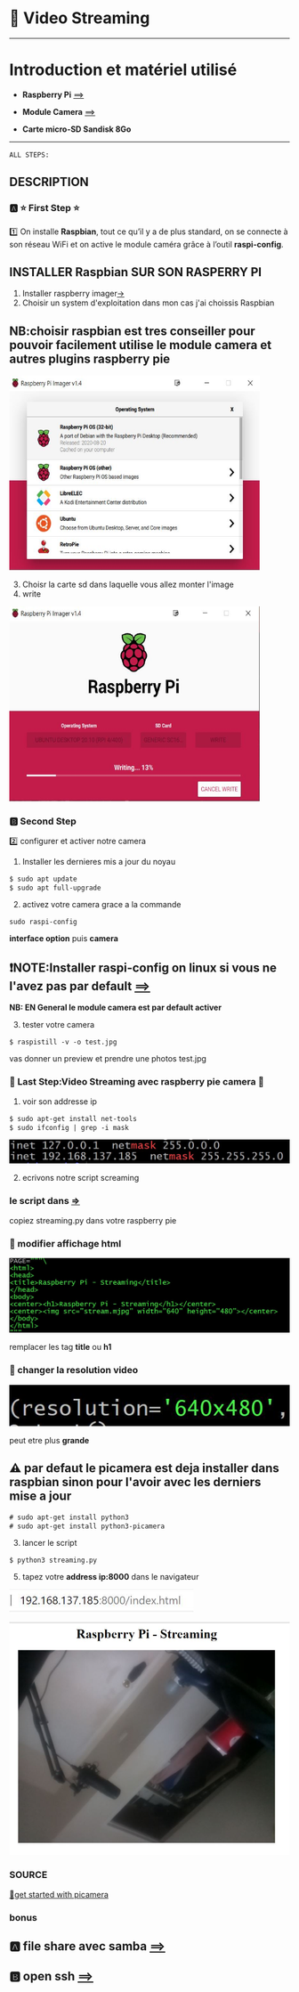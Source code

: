 #  :pushpin: Video Streaming

---
# Introduction et matériel utilisé
* **Raspberry Pi** [==>](https://www.amazon.fr/gp/product/B00Q8MM4PI/ref=as_li_tl?ie=UTF8&camp=1642&creative=6746&creativeASIN=B00Q8MM4PI&linkCode=as2&tag=magdiblog-21&linkId=ILNQLTZCCS5EITBS)

* **Module Camera** [==>](https://www.amazon.fr/gp/product/B00E1GGE40/ref=as_li_tl?ie=UTF8&camp=1642&creative=6746&creativeASIN=B00E1GGE40&linkCode=as2&tag=magdiblog-21&linkId=5AG5Y5WRP3IRFDAU)

* **Carte micro-SD Sandisk 8Go**

 
---
```{r setup, include=FALSE}
ALL STEPS:
```
DESCRIPTION
--------------------------------------------------
### :a: :star: First Step :star:
:one: On installe **Raspbian**, tout ce qu’il y a de plus standard, on se connecte à son réseau WiFi et on active le module caméra grâce à l’outil **raspi-config**.



 ## **INSTALLER Raspbian SUR SON RASPERRY PI**
 1. Installer raspberry imager[->](https://www.raspberrypi.org/software/)
 2. Choisir un system d'exploitation dans mon cas j'ai choissis Raspbian
 ## **NB:choisir raspbian est tres conseiller pour pouvoir facilement utilise le module camera et autres plugins raspberry pie**
 
 <img src="img/raspberry.JPG" height=350 width="450"></img>
 

 3. Choisr la carte sd dans laquelle vous allez monter l'image
 4. write
 
  <img src="img/raspberry Pi image.JPG" height=350 width="450"></img>
 
  
 ### :b: Second Step 
 :two: configurer et activer notre camera
 
 1. Installer les dernieres mis a jour du noyau
 
```{r}
$ sudo apt update
$ sudo apt full-upgrade
```
2. activez votre camera grace a la commande

```{r}
sudo raspi-config

```
**interface option** puis **camera**
## :exclamation:**NOTE:Installer raspi-config on linux si vous ne l'avez pas par default [==>](https://rootsaid.com/raspi-config-install-setup-in-any-raspberry-pi-linux-os/)**


**NB: EN General le module camera est par default activer** 

3. tester votre camera

```{r}
$ raspistill -v -o test.jpg

```
vas donner un preview et prendre une photos test.jpg

### :cinema: Last Step:Video Streaming avec raspberry pie camera :cinema:
1. voir son addresse ip

```
$ sudo apt-get install net-tools
$ sudo ifconfig | grep -i mask
```
![ip address/mask](img/st1.JPG)

2. ecrivons notre script screaming
### le script dans [=>](https://github.com/CollegeBoreal/INF1085-200-20A-01/tree/master/P.Projets/300117178/src)
copiez streaming.py dans votre raspberry pie

### :red_circle: modifier affichage html
![ip address/mask](img/st2.JPG)

remplacer les tag **title** ou **h1**

### :red_circle: changer la resolution video
![ip address/mask](img/st3.JPG)

peut etre plus **grande**

## :warning: par defaut le picamera est deja installer dans raspbian sinon pour l'avoir avec les derniers mise a jour

```
# sudo apt-get install python3
# sudo apt-get install python3-picamera
```

3. lancer le script

```
$ python3 streaming.py

```

5. tapez votre **address ip:8000** dans le navigateur


![ip address/mask](img/st4.JPG)


![ip address/mask :100:](img/st5.JPG)
 


### SOURCE
[:round_pushpin:get started with picamera](https://projects.raspberrypi.org/en/projects/getting-started-with-picamera/6)

### bonus
## :a: file share avec samba [==>](https://www.etechpath.com/how-to-share-files-between-raspberry-pi-windows-using-shared-folder/#:~:text=%20How%20to%20share%20files%20between%20Raspberry%20Pi,%2Fetc%2Fsamba%2Fsmb.conf%0Api%40raspberrypi%20~%20%24...%204%20Restart%20SAMBA%2C%20More%20)

## :b: open ssh [==>](https://thishosting.rocks/how-to-enable-ssh-on-ubuntu/#:~:text=%20How%20to%20Enable%20SSH%20on%20Ubuntu%20%2820.04%2C,changing%20the%20default%20port%20%28recommended%20for...%20More%20)





